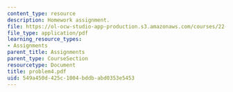```yaml
---
content_type: resource
description: Homework assignment.
file: https://ol-ocw-studio-app-production.s3.amazonaws.com/courses/22-314j-structural-mechanics-in-nuclear-power-technology-fall-2006/549a450d425c1004bddbabd0353e5453_problem4.pdf
file_type: application/pdf
learning_resource_types:
- Assignments
parent_title: Assignments
parent_type: CourseSection
resourcetype: Document
title: problem4.pdf
uid: 549a450d-425c-1004-bddb-abd0353e5453
---
```

